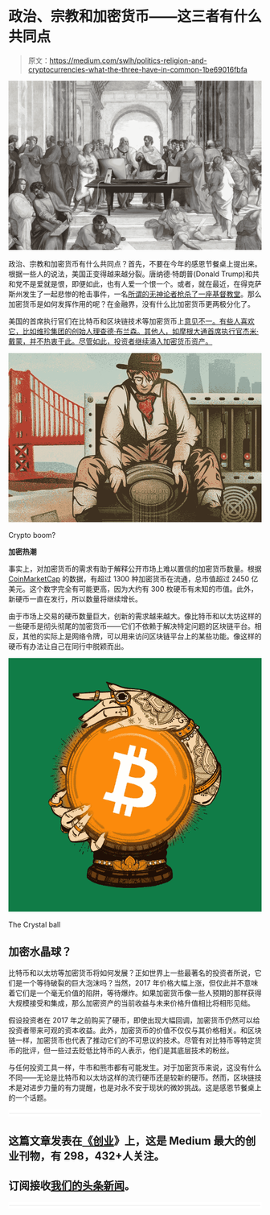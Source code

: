 # 政治、宗教和加密货币——这三者有什么共同点

> 原文：<https://medium.com/swlh/politics-religion-and-cryptocurrencies-what-the-three-have-in-common-1be69016fbfa>

![](img/429fbb4d4079a343a29b5f7b6abd8931.png)

政治、宗教和加密货币有什么共同点？首先，不要在今年的感恩节餐桌上提出来。根据一些人的说法，美国正变得越来越分裂。唐纳德·特朗普(Donald Trump)和共和党不是爱就是恨，即便如此，也有人爱一个恨一个。或者，就在最近，在得克萨斯州发生了一起悲惨的枪击事件，一名[所谓的无神论者枪杀了一座基督教堂](https://www.nytimes.com/2017/11/06/us/devin-patrick-kelley-texas.html.)。那么加密货币是如何发挥作用的呢？在金融界，没有什么比加密货币更两极分化了。

美国的首席执行官们在比特币和区块链技术等加密货币上[意见不一。有些人喜欢它，比如维珍集团的创始人理查德·布兰森。其他人，如摩根大通首席执行官杰米·戴蒙，并不热衷于此。尽管如此，投资者继续涌入加密货币资产。](https://www.benzinga.com/analyst-ratings/analyst-color/17/10/10145571/a-guide-to-who-loves-and-hates-cryptocurrency)

![](img/3f079b4d037f70c4f30d83d174a5509e.png)

Crypto boom?

**加密热潮**

事实上，对加密货币的需求有助于解释公开市场上难以置信的加密货币数量。根据 [CoinMarketCap](https://coinmarketcap.com/all/views/all/) 的数据，有超过 1300 种加密货币在流通，总市值超过 2450 亿美元。这个数字完全有可能更高，因为大约有 300 枚硬币有未知的市值。此外，新硬币一直在发行，所以数量将继续增长。

由于市场上交易的硬币数量巨大，创新的需求越来越大。像比特币和以太坊这样的一些硬币是彻头彻尾的加密货币——它们不依赖于解决特定问题的区块链平台。相反，其他的实际上是网络令牌，可以用来访问区块链平台上的某些功能。像这样的硬币有办法让自己在同行中脱颖而出。

![](img/2889ff81646bd8fecac14cc871096ada.png)

The Crystal ball

## **加密水晶球？**

比特币和以太坊等加密货币将如何发展？正如世界上一些最著名的投资者所说，它们是一个等待破裂的巨大泡沫吗？当然，2017 年价格大幅上涨，但仅此并不意味着它们是一个毫无价值的陷阱，等待爆炸。如果加密货币像一些人预期的那样获得大规模接受和集成，那么加密资产的当前收益与未来价格升值相比将相形见绌。

假设投资者在 2017 年之前购买了硬币，即使出现大幅回调，加密货币仍然可以给投资者带来可观的资本收益。此外，加密货币的价值不仅仅与其价格相关。和区块链一样，加密货币也代表了推动它们的不可思议的技术。尽管有对比特币等特定货币的批评，但一些过去贬低比特币的人表示，他们是其底层技术的粉丝。

与任何投资工具一样，牛市和熊市都有可能发生。对于加密货币来说，这没有什么不同——无论是比特币和以太坊这样的流行硬币还是较新的硬币。然而，区块链技术是对进步力量的有力提醒，也是对永不安于现状的微妙挑战。这是感恩节餐桌上的一个话题。

![](img/731acf26f5d44fdc58d99a6388fe935d.png)

## 这篇文章发表在[《创业](https://medium.com/swlh)》上，这是 Medium 最大的创业刊物，有 298，432+人关注。

## 订阅接收[我们的头条新闻](http://growthsupply.com/the-startup-newsletter/)。

![](img/731acf26f5d44fdc58d99a6388fe935d.png)